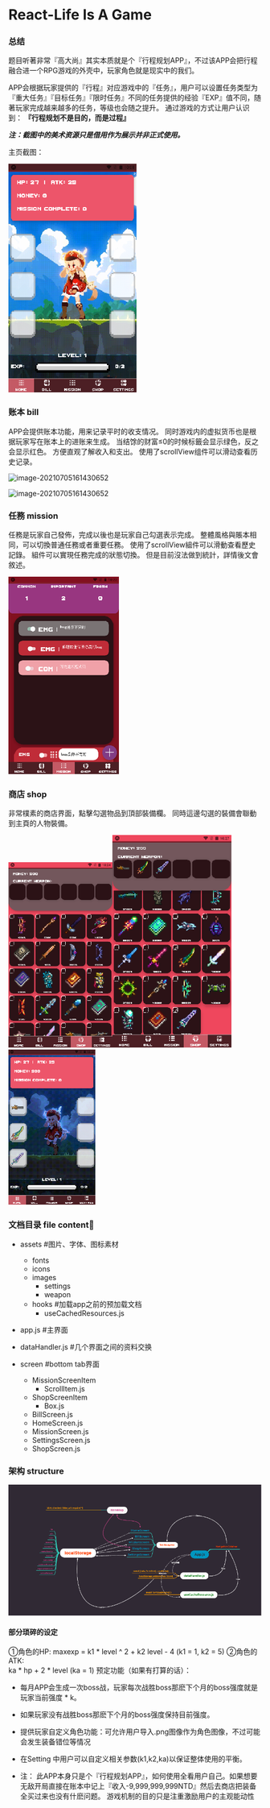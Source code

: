 

# React-Life Is A Game

### 总结

题目听著非常『高大尚』其实本质就是个『行程规划APP』，不过该APP会把行程融合进一个RPG游戏的外壳中，玩家角色就是现实中的我们。

APP会根据玩家提供的『行程』对应游戏中的『任务』，用户可以设置任务类型为『重大任务』『目标任务』『限时任务』不同的任务提供的经验『EXP』值不同，随著玩家完成越来越多的任务，等级也会随之提升。
通过游戏的方式让用户认识到：
**『行程规划不是目的，而是过程』**

***注：截图中的美术资源只是借用作为展示并非正式使用。***

主页截图：

![image-20210705161247990](.\presentation\image-20210705161247990.png)

### 账本 bill

APP会提供账本功能，用来记录平时的收支情况。
同时游戏内的虚拟货币也是根据玩家写在账本上的进账来生成。
当结馀的财富≤0的时候标籤会显示绿色，反之会显示红色。
方便直观了解收入和支出。
使用了scrollView组件可以滑动查看历史记录。

![image-20210705161430652](F:\army_red\Projects\ReactNative\LifeIsAGame-navi\presentation\image-20210705161433478.png)

![image-20210705161430652](F:\army_red\Projects\ReactNative\LifeIsAGame-navi\presentation\image-20210705161430652.png)

### 任務 mission

任務是玩家自己發佈，完成以後也是玩家自己勾選表示完成。
整體風格與賬本相同，可以切換普通任務或者重要任務。
使用了scrollView組件可以滑動查看歷史記錄。
組件可以實現任務完成的狀態切換。
但是目前沒法做到統計，詳情後文會敘述。

![image-20210705161517485](.\presentation\image-20210705161602962.png)

### 商店 shop

非常樸素的商店界面，點擊勾選物品到頂部裝備欄。
同時這邊勾選的裝備會聯動到主頁的人物裝備。

![image-20210705161633140](.\presentation\image-20210705161633140.png)![image-20210705161637485](.\presentation\image-20210705161637485.png)![image-20210705161655582](.\presentation\image-20210705161655582.png)



### 文档目录 file content

- assets #图片、字体、图标素材
    - fonts
    - icons
    - images
        - settings
        - weapon
    - hooks #加载app之前的预加载文档
        - useCachedResources.js

- app.js #主界面

- dataHandler.js #几个界面之间的资料交换

- screen #bottom tab界面
    - MissionScreenItem
        - ScrollItem.js
    - ShopScreenItem
        - Box.js
    - BillScreen.js
    - HomeScreen.js
    - MissionScreen.js
    - SettingsScreen.js
    - ShopScreen.js

### 架构 structure

![image-20210705162059572](.\presentation\image-20210705162059572.png)

#### 部分琐碎的设定

①角色的HP:	
maxexp = k1 * level ^ 2 + k2 level - 4 (k1 = 1, k2 = 5)
②角色的ATK:	
ka * hp + 2 * level (ka = 1)
预定功能（如果有打算的话）：

- 每月APP会生成一次boss战，玩家每次战胜boss那麽下个月的boss强度就是玩家当前强度 * k。

- 如果玩家没有战胜boss那麽下个月的boss强度保持目前强度。

- 提供玩家自定义角色功能：可允许用户导入.png图像作为角色图像，不过可能会发生装备错位等情况

- 在Setting 中用户可以自定义相关参数(k1,k2,ka)以保证整体使用的平衡。

    

- 注：	此APP本身只是个『行程规划APP』，如何使用全看用户自己。如果想要无敌开局直接在账本中记上『收入-9,999,999,999NTD』然后去商店把装备全买过来也没有什麽问题。
    游戏机制的目的只是注重激励用户的主观能动性

